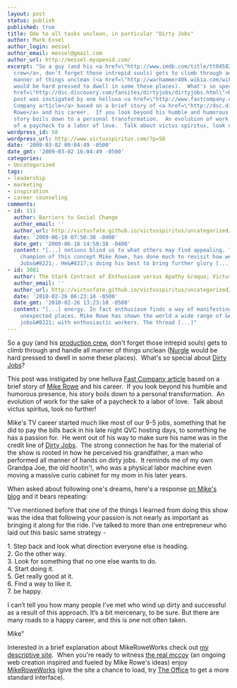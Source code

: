 ```yaml
---
layout: post
status: publish
published: true
title: Ode to all tasks unclean, in particular "Dirty Jobs"
author: Mark Essel
author_login: messel
author_email: messel@gmail.com
author_url: http://messel.myopenid.com/
excerpt: "So a guy (and his <a href=\"http://www.imdb.com/title/tt0458259/fullcredits\">production
  crew</a>, don't forget those intrepid souls) gets to climb through and handle all
  manner of things unclean (<a href=\"http://warhammer40k.wikia.com/wiki/Nurgle\">Nurgle</a>
  would be hard pressed to dwell in some these places).  What's so special about <a
  href=\"http://dsc.discovery.com/fansites/dirtyjobs/dirtyjobs.html\">Dirty Jobs</a>?\r\n\r\nThis
  post was instigated by one helluva <a href=\"http://www.fastcompany.com/magazine/122/the-dirtiest-mind-in-business.html\">Fast
  Company article</a> based on a brief story of <a href=\"http://dsc.discovery.com/fansites/dirtyjobs/bio/bio.html\">Mike
  Rowe</a> and his career.  If you look beyond his humble and humorous presence, his
  story boils down to a personal transformation.  An evolution of work for the sake
  of a paycheck to a labor of love.  Talk about victus spiritus, look no further!  "
wordpress_id: 58
wordpress_url: http://www.victusspiritus.com/?p=58
date: '2009-03-02 09:04:49 -0500'
date_gmt: '2009-03-02 16:04:49 -0500'
categories:
- Uncategorized
tags:
- leadership
- marketing
- inspiration
- career counseling
comments:
- id: 111
  author: Barriers to Social Change
  author_email: ''
  author_url: http://victusfate.github.io/victusspiritus/uncategorized/2009/06/18/barriers-to-social-change/
  date: '2009-06-18 07:50:38 -0400'
  date_gmt: '2009-06-18 14:50:38 -0400'
  content: "[...] notions blind us to what others may find appealing. The greatest
    champion of this concept Mike Rowe, has done much to revisit how we view &#8220;Dirty
    Jobs&#8221;. He&#8217;s doing his best to bring further glory [...]"
- id: 3081
  author: The Stark Contrast of Enthusiasm versus Apathy &raquo; Victus Spiritus
  author_email: ''
  author_url: http://victusfate.github.io/victusspiritus/uncategorized/2010/02/26/the-stark-contrast-of-enthusiasm-versus-apathy/
  date: '2010-02-26 06:23:10 -0500'
  date_gmt: '2010-02-26 13:23:10 -0500'
  content: "[...] energy. In fact enthusiasm finds a way of manifesting in the most
    unexpected places. Mike Rowe has shown the world a wide range of &#8220;dirty
    jobs&#8221; with enthusiastic workers. The thread [...]"
---
```

<p>So a guy (and his <a href="http://www.imdb.com/title/tt0458259/fullcredits">production crew</a>, don't forget those intrepid souls) gets to climb through and handle all manner of things unclean (<a href="http://warhammer40k.wikia.com/wiki/Nurgle">Nurgle</a> would be hard pressed to dwell in some these places).  What's so special about <a href="http://dsc.discovery.com/fansites/dirtyjobs/dirtyjobs.html">Dirty Jobs</a>?</p>
<p>This post was instigated by one helluva <a href="http://www.fastcompany.com/magazine/122/the-dirtiest-mind-in-business.html">Fast Company article</a> based on a brief story of <a href="http://dsc.discovery.com/fansites/dirtyjobs/bio/bio.html">Mike Rowe</a> and his career.  If you look beyond his humble and humorous presence, his story boils down to a personal transformation.  An evolution of work for the sake of a paycheck to a labor of love.  Talk about victus spiritus, look no further!  <a id="more"></a><a id="more-58"></a></p>
<p>Mike's TV career started much like most of our 9-5 jobs, something that he did to pay the bills back in his late night QVC hosting days, to something he has a passion for.  He went out of his way to make sure his name was in the credit line of <a href="http://dsc.discovery.com/fansites/dirtyjobs/dirtyjobs.html">Dirty Jobs</a>.  The strong connection he has for the material of the show is rooted in how he perceived his grandfather, a man who performed all manner of hands on dirty jobs.  It reminds me of my own Grandpa Joe, the old hootin'!, who was a physical labor machine even moving a massive curio cabinet for my mom in his later years.</p>
<p>When asked about following one's dreams, here's a response <a href="http://www.mikeroweworks.com/2009/02/real-work/">on Mike's blog</a> and it bears repeating:</p>
<p>"I’ve mentioned before that one of the things I learned from doing this show was the idea that following your passion is not nearly as important as bringing it along for the ride. I’ve talked to more than one entrepreneur who laid out this basic same strategy -</p>
<p>1. Step back and look what direction everyone else is heading.<br />
2. Go the other way.<br />
3. Look for something that no one else wants to do.<br />
4. Start doing it.<br />
5. Get really good at it.<br />
6. Find a way to like it.<br />
7. be happy.</p>
<p>I can’t tell you how many people I’ve met who wind up dirty and successful as a result of this approach. It’s a bit mercenary, to be sure. But there are many roads to a happy career, and this is one not often taken.</p>
<p>Mike"</p>
<p>Interested in a brief explanation about MikeRoweWorks check out <a href="http://www.squidoo.com/mike-rowe-works#">my descriptive site</a>.  When you're ready to witness <a href="http://en.wikipedia.org/wiki/The_real_McCoy">the real mccoy</a> (an ongoing web creation inspired and fueled by Mike Rowe's ideas) enjoy <a href="http://www.mikeroweworks.com/">MikeRoweWorks</a> (give the site a chance to load, try <a href="http://www.mikeroweworks.com/mikes-office/">The Office</a> to get a more standard interface).</p>
